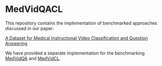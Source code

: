 # MedVidQACL
This repository contains the implementation of benchmarked approaches discussed in our paper: 

[A Dataset for Medical Instructional Video Classification and Question Answering]()

We have provided a separate implementation for the benchmarking [MedVidQA](https://github.com/deepaknlp/MedVidQACL/tree/master/MedVidQA) and [MedVidCL](https://github.com/deepaknlp/MedVidQACL/tree/master/MedVidCL).
